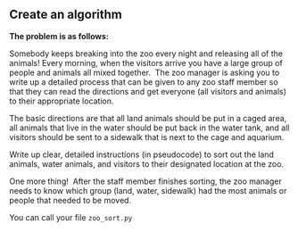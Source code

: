 ## Create an algorithm

**The problem is as follows:**

Somebody keeps breaking into the zoo every night and releasing all of the animals! Every morning, when the visitors arrive you have a large group of people and animals all mixed together.  The zoo manager is asking you to write up a detailed process that can be given to any zoo staff member so that they can read the directions and get everyone (all visitors and animals) to their appropriate location. 

The basic directions are that all land animals should be put in a caged area, all animals that live in the water should be put back in the water tank, and all visitors should be sent to a sidewalk that is next to the cage and aquarium.

Write up clear, detailed instructions (in pseudocode) to sort out the land animals, water animals, and visitors to their designated location at the zoo. 

One more thing!  After the staff member finishes sorting, the zoo manager needs to know which group (land, water, sidewalk) had the most animals or people that needed to be moved. 

You can call your file <code>zoo_sort.py</code>